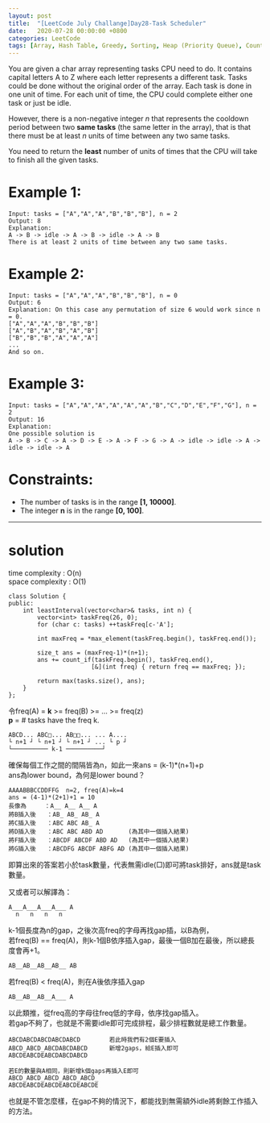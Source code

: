 ```yaml
---
layout: post
title:  "[LeetCode July Challange]Day28-Task Scheduler"
date:   2020-07-28 00:00:00 +0800
categories: LeetCode
tags: [Array, Hash Table, Greedy, Sorting, Heap (Priority Queue), Counting, C++]
---
```

You are given a char array representing tasks CPU need to do. It contains capital letters A to Z where each letter represents a different task. Tasks could be done without the original order of the array. Each task is done in one unit of time. For each unit of time, the CPU could complete either one task or just be idle.  

However, there is a non-negative integer *n* that represents the cooldown period between two **same tasks** (the same letter in the array), that is that there must be at least *n* units of time between any two same tasks.  

You need to return the **least** number of units of times that the CPU will take to finish all the given tasks.  

# Example 1:  
	Input: tasks = ["A","A","A","B","B","B"], n = 2
	Output: 8
	Explanation: 
	A -> B -> idle -> A -> B -> idle -> A -> B
	There is at least 2 units of time between any two same tasks.

# Example 2:  
	Input: tasks = ["A","A","A","B","B","B"], n = 0
	Output: 6
	Explanation: On this case any permutation of size 6 would work since n = 0.
	["A","A","A","B","B","B"]
	["A","B","A","B","A","B"]
	["B","B","B","A","A","A"]
	...
	And so on.

# Example 3:  
	Input: tasks = ["A","A","A","A","A","A","B","C","D","E","F","G"], n = 2
	Output: 16
	Explanation: 
	One possible solution is
	A -> B -> C -> A -> D -> E -> A -> F -> G -> A -> idle -> idle -> A -> idle -> idle -> A

# Constraints:  
- The number of tasks is in the range **[1, 10000]**.
- The integer **n** is in the range **[0, 100]**.

______________________  

# solution
time complexity : O(n)  
space complexity : O(1)

	class Solution {
	public:
	    int leastInterval(vector<char>& tasks, int n) {
	        vector<int> taskFreq(26, 0);
	        for (char c: tasks) ++taskFreq[c-'A'];
	        
	        int maxFreq = *max_element(taskFreq.begin(), taskFreq.end());
	        
	        size_t ans = (maxFreq-1)*(n+1);
	        ans += count_if(taskFreq.begin(), taskFreq.end(),
	                       [&](int freq) { return freq == maxFreq; });
	        
	        return max(tasks.size(), ans);
	    }
	};

令freq(A) = **k** >= freq(B) >= ... >= freq(z)  
**p** = # tasks have the freq k.  

	ABCD... ABC□... AB□□... ... A....
	└ n+1 ┘ └ n+1 ┘ └ n+1 ┘ ... └ p ┘
	└────────── k-1 ──────────┘

確保每個工作之間的間隔皆為n，如此一來ans = (k-1)\*(n+1)+p  
ans為lower bound，為何是lower bound？  

	AAAABBBCCDDFFG	n=2, freq(A)=k=4
	ans = (4-1)*(2+1)+1 = 10
	長像為		：A__ A__ A__ A
	將B插入後 	：AB_ AB_ AB_ A
	將C插入後	：ABC ABC AB_ A
	將D插入後	：ABC ABC ABD AD       (為其中一個插入結果)
	將F插入後	：ABCDF ABCDF ABD AD   (為其中一個插入結果)
	將G插入後	：ABCDFG ABCDF ABFG AD (為其中一個插入結果)

即算出來的答案若小於task數量，代表無需idle(□)即可將task排好，ans就是task數量。  

又或者可以解譯為：  

	A___A___A___A___ A
	  n   n   n   n

k-1個長度為n的gap，之後次高freq的字母再找gap插，以B為例，  
若freq(B) == freq(A)，則k-1個B依序插入gap，最後一個B加在最後，所以總長度會再+1。

	AB__AB__AB__AB__ AB

若freq(B) < freq(A)，則在A後依序插入gap  

	AB__AB__AB__A___ A

以此類推，從freq高的字母往freq低的字母，依序找gap插入。  
若gap不夠了，也就是不需要idle即可完成排程，最少排程數就是總工作數量。  

	ABCDABCDABCDABCDABCD		若此時我們有2個E要插入
	ABCD_ABCD_ABCDABCDABCD		新增2gaps，給E插入即可
	ABCDEABCDEABCDABCDABCD

	若E的數量與A相同，則新增k個gaps再插入E即可
	ABCD_ABCD_ABCD_ABCD_ABCD_
	ABCDEABCDEABCDEABCDEABCDE

也就是不管怎麼樣，在gap不夠的情況下，都能找到無需額外idle將剩餘工作插入的方法。